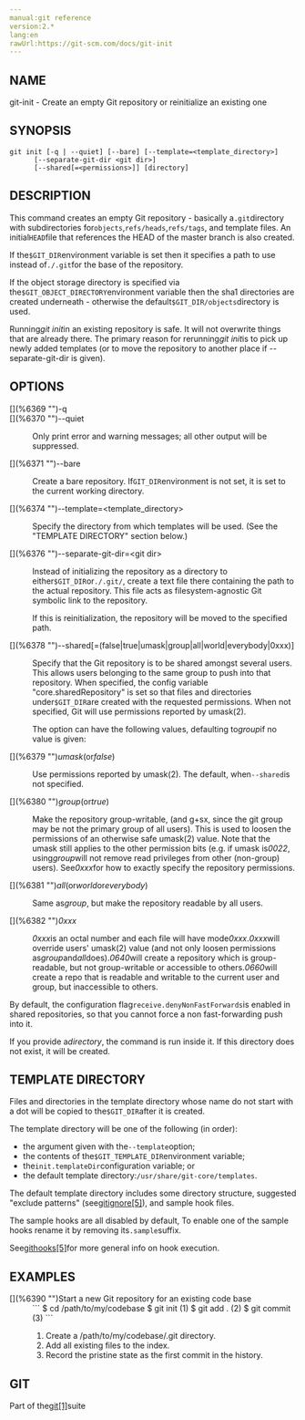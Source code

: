 ```yaml
---
manual:git reference
version:2.*
lang:en
rawUrl:https://git-scm.com/docs/git-init
---
```



## [](%6364 "")NAME<a name="_name"></a>


git-init - Create an empty Git repository or reinitialize an existing one





## [](%6365 "")SYNOPSIS<a name="_synopsis"></a>

```
git init [-q | --quiet] [--bare] [--template=<template_directory>]
	  [--separate-git-dir <git dir>]
	  [--shared[=<permissions>]] [directory]
```




## [](%6366 "")DESCRIPTION<a name="_description"></a>


This command creates an empty Git repository - basically a`.git`directory with subdirectories for`objects`,`refs/heads`,`refs/tags`, and template files. An initial`HEAD`file that references the HEAD of the master branch is also created.




If the`$GIT_DIR`environment variable is set then it specifies a path to use instead of`./.git`for the base of the repository.




If the object storage directory is specified via the`$GIT_OBJECT_DIRECTORY`environment variable then the sha1 directories are created underneath - otherwise the default`$GIT_DIR/objects`directory is used.




Running<em>git init</em>in an existing repository is safe. It will not overwrite things that are already there. The primary reason for rerunning<em>git init</em>is to pick up newly added templates (or to move the repository to another place if --separate-git-dir is given).





## [](%6367 "")OPTIONS<a name="_options"></a>
<dl><dt id='git-init--q'>[](%6369 "")-q</dt><dt id='git-init---quiet'>[](%6370 "")--quiet</dt><dd>

Only print error and warning messages; all other output will be suppressed.

</dd><dt id='git-init---bare'>[](%6371 "")--bare</dt><dd>

Create a bare repository. If`GIT_DIR`environment is not set, it is set to the current working directory.

</dd><dt id='git-init---templatelttemplatedirectorygt'>[](%6374 "")--template=&lt;template_directory&gt;</dt><dd>

Specify the directory from which templates will be used. (See the &quot;TEMPLATE DIRECTORY&quot; section below.)

</dd><dt id='git-init---separate-git-dirltgitdirgt'>[](%6376 "")--separate-git-dir=&lt;git dir&gt;</dt><dd>

Instead of initializing the repository as a directory to either`$GIT_DIR`or`./.git/`, create a text file there containing the path to the actual repository. This file acts as filesystem-agnostic Git symbolic link to the repository.



If this is reinitialization, the repository will be moved to the specified path.


</dd><dt id='git-init---sharedfalsetrueumaskgroupallworldeverybody0xxx'>[](%6378 "")--shared[=(false|true|umask|group|all|world|everybody|0xxx)]</dt><dd>

Specify that the Git repository is to be shared amongst several users. This allows users belonging to the same group to push into that repository. When specified, the config variable &quot;core.sharedRepository&quot; is set so that files and directories under`$GIT_DIR`are created with the requested permissions. When not specified, Git will use permissions reported by umask(2).



The option can have the following values, defaulting to<em>group</em>if no value is given:


</dd></dl>


<dl><dt id='git-init-emumaskemoremfalseem'>[](%6379 "")<em>umask</em>(or<em>false</em>)</dt><dd>

Use permissions reported by umask(2). The default, when`--shared`is not specified.

</dd><dt id='git-init-emgroupemoremtrueem'>[](%6380 "")<em>group</em>(or<em>true</em>)</dt><dd>

Make the repository group-writable, (and g+sx, since the git group may be not the primary group of all users). This is used to loosen the permissions of an otherwise safe umask(2) value. Note that the umask still applies to the other permission bits (e.g. if umask is<em>0022</em>, using<em>group</em>will not remove read privileges from other (non-group) users). See<em>0xxx</em>for how to exactly specify the repository permissions.

</dd><dt id='git-init-emallemoremworldemoremeverybodyem'>[](%6381 "")<em>all</em>(or<em>world</em>or<em>everybody</em>)</dt><dd>

Same as<em>group</em>, but make the repository readable by all users.

</dd><dt id='git-init-em0xxxem'>[](%6382 "")<em>0xxx</em></dt><dd>

<em>0xxx</em>is an octal number and each file will have mode<em>0xxx</em>.<em>0xxx</em>will override users&#39; umask(2) value (and not only loosen permissions as<em>group</em>and<em>all</em>does).<em>0640</em>will create a repository which is group-readable, but not group-writable or accessible to others.<em>0660</em>will create a repo that is readable and writable to the current user and group, but inaccessible to others.

</dd></dl>


By default, the configuration flag`receive.denyNonFastForwards`is enabled in shared repositories, so that you cannot force a non fast-forwarding push into it.




If you provide a<em>directory</em>, the command is run inside it. If this directory does not exist, it will be created.







## [](%6383 "")TEMPLATE DIRECTORY<a name="_template_directory"></a>


Files and directories in the template directory whose name do not start with a dot will be copied to the`$GIT_DIR`after it is created.




The template directory will be one of the following (in order):



* the argument given with the`--template`option;
* the contents of the`$GIT_TEMPLATE_DIR`environment variable;
* the`init.templateDir`configuration variable; or
* the default template directory:`/usr/share/git-core/templates`.



The default template directory includes some directory structure, suggested &quot;exclude patterns&quot; (see[gitignore[5]](%2286 "")), and sample hook files.




The sample hooks are all disabled by default, To enable one of the sample hooks rename it by removing its`.sample`suffix.




See[githooks[5]](%5492 "")for more general info on hook execution.





## [](%6388 "")EXAMPLES<a name="_examples"></a>
<dl><dt id='git-init-StartanewGitrepositoryforanexistingcodebase'>[](%6390 "")Start a new Git repository for an existing code base</dt><dd>
```
$ cd /path/to/my/codebase
$ git init      (1)
$ git add .     (2)
$ git commit    (3)
```



1. Create a /path/to/my/codebase/.git directory.
1. Add all existing files to the index.
1. Record the pristine state as the first commit in the history.

</dd></dl>



## [](%6393 "")GIT<a name="_git"></a>


Part of the[git[1]](%2248 "")suite





